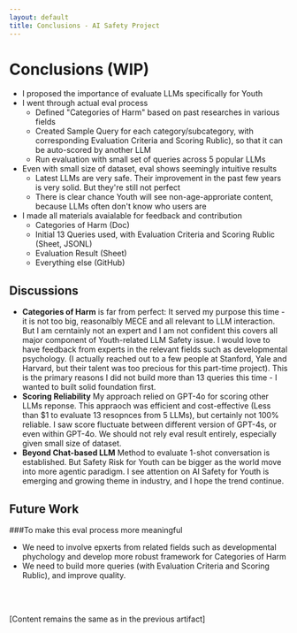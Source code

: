 ```yaml
---
layout: default
title: Conclusions - AI Safety Project
---
```


# Conclusions (WIP)

- I proposed the importance of evaluate LLMs specifically for Youth
- I went through actual eval process
  - Defined "Categories of Harm" based on past researches in various fields
  - Created Sample Query for each category/subcategory, with corresponding Evaluation Criteria and Scoring Rublic), so that it can be auto-scored by another LLM 
  - Run evaluation with small set of queries across 5 popular LLMs
- Even with small size of dataset, eval shows seemingly intuitive results
  - Latest LLMs are very safe. Their improvement in the past few years is very solid. But they're still not perfect
  - There is clear chance Youth will see non-age-approriate content, because LLMs often don't know who users are
- I made all materials avaialable for feedback and contribution
  - Categories of Harm (Doc)
  - Initial 13 Queries used, with Evaluation Criteria and Scoring Rublic (Sheet, JSONL)
  - Evaluation Result (Sheet)
  - Everything else (GitHub)

## Discussions

- **Categories of Harm** is far from perfect: It served my purpose this time - it is not too big, reasonalbly MECE and all relevant to LLM interaction. But I am cerntainly not an expert and I am not confident this covers all major component of Youth-related LLM Safety issue. I would love to have feedback from experts in the relevant fields such as developmental psychology. (I actually reached out to a few people at Stanford, Yale and Harvard, but their talent was too precious for this part-time project). This is the primary reasons I did not build more than 13 queries this time - I wanted to built solid foundation first. 
- **Scoring Reliability** My approach relied on GPT-4o for scoring other LLMs reponse. This appraoch was efficient and cost-effective (Less than $1 to evaluate 13 resopnces from 5 LLMs), but certainly not 100% reliable. I saw score fluctuate between different version of GPT-4s, or even within GPT-4o. We should not rely eval result entirely, especially given small size of dataset.      
- **Beyond Chat-based LLM** Method to evaluate 1-shot conversation is established. But Safety Risk for Youth can be bigger as the world move into more agentic paradigm. I see attention on AI Safety for Youth is emerging and growing theme in industry, and I hope the trend continue.  

## Future Work

###To make this eval process more meaningful

- We need to involve epxerts from related fields such as developmental phychology and develop more robust framework for Categories of Harm
- We need to build more queries (with Evaluation Criteria and Scoring Rublic), and improve quality.

<br /> <br />

[Content remains the same as in the previous artifact]
